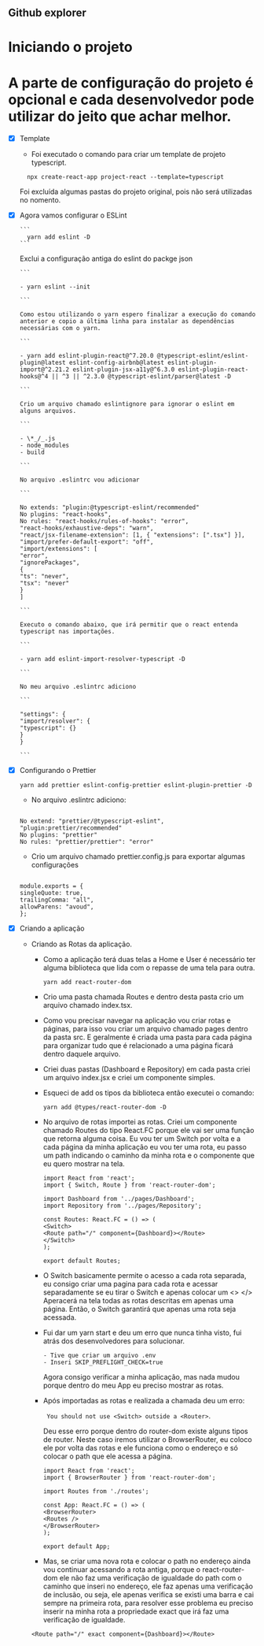 ## Github explorer

# Iniciando o projeto

# A parte de configuração do projeto é opcional e cada desenvolvedor pode utilizar do jeito que achar melhor.

- [x] Template

  - Foi executado o comando para criar um template de projeto typescript.

  ```
    npx create-react-app project-react --template=typescript
  ```

  Foi excluída algumas pastas do projeto original, pois não será utilizadas no nomento.

- [x] Agora vamos configurar o ESLint

      ```
        yarn add eslint -D
      ```

  Exclui a configuração antiga do eslint do packge json

      ```

      - yarn eslint --init

      ```

      Como estou utilizando o yarn espero finalizar a execução do comando anterior e copio a última linha para instalar as dependências necessárias com o yarn.

      ```

      - yarn add eslint-plugin-react@^7.20.0 @typescript-eslint/eslint-plugin@latest eslint-config-airbnb@latest eslint-plugin-import@^2.21.2 eslint-plugin-jsx-a11y@^6.3.0 eslint-plugin-react-hooks@^4 || ^3 || ^2.3.0 @typescript-eslint/parser@latest -D

      ```

      Crio um arquivo chamado eslintignore para ignorar o eslint em alguns arquivos.

      ```

      - \*_/_.js
      - node_modules
      - build

      ```

      No arquivo .eslintrc vou adicionar

      ```

      No extends: "plugin:@typescript-eslint/recommended"
      No plugins: "react-hooks",
      No rules: "react-hooks/rules-of-hooks": "error",
      "react-hooks/exhaustive-deps": "warn",
      "react/jsx-filename-extension": [1, { "extensions": [".tsx"] }],
      "import/prefer-default-export": "off",
      "import/extensions": [
      "error",
      "ignorePackages",
      {
      "ts": "never",
      "tsx": "never"
      }
      ]

      ```

      Executo o comando abaixo, que irá permitir que o react entenda typescript nas importações.

      ```

      - yarn add eslint-import-resolver-typescript -D

      ```

      No meu arquivo .eslintrc adiciono

      ```

      "settings": {
      "import/resolver": {
      "typescript": {}
      }
      }

      ```

- [x] Configurando o Prettier

  ```
  yarn add prettier eslint-config-prettier eslint-plugin-prettier -D

  ```

  - No arquivo .eslintrc adiciono:

  ```

  No extend: "prettier/@typescript-eslint",
  "plugin:prettier/recommended"
  No plugins: "prettier"
  No rules: "prettier/prettier": "error"

  ```

  - Crio um arquivo chamado prettier.config.js para exportar algumas configurações

  ```

  module.exports = {
  singleQuote: true,
  trailingComma: "all",
  allowParens: "avoud",
  };

  ```

- [x] Criando a aplicação

  - Criando as Rotas da aplicação.

    - Como a aplicação terá duas telas a Home e User é necessário ter alguma biblioteca que lida com o repasse de uma tela para outra.

      ```
      yarn add react-router-dom
      ```

    - Crio uma pasta chamada Routes e dentro desta pasta crio um arquivo chamado index.tsx.

    - Como vou precisar navegar na aplicação vou criar rotas e páginas, para isso vou criar um arquivo chamado pages dentro da pasta src. E geralmente é criada uma pasta para cada página para organizar tudo que é relacionado a uma página ficará dentro daquele arquivo.

    - Criei duas pastas (Dashboard e Repository) em cada pasta criei um arquivo index.jsx e criei um componente simples.

    - Esqueci de add os tipos da biblioteca então executei o comando:

      ```
      yarn add @types/react-router-dom -D
      ```

    - No arquivo de rotas importei as rotas. Criei um componente chamado Routes do tipo React.FC porque ele vai ser uma função que retorna alguma coisa. Eu vou ter um Switch por volta e a cada página da minha aplicação eu vou ter uma rota, eu passo um path indicando o caminho da minha rota e o componente que eu quero mostrar na tela.

      ```
      import React from 'react';
      import { Switch, Route } from 'react-router-dom';

      import Dashboard from '../pages/Dashboard';
      import Repository from '../pages/Repository';

      const Routes: React.FC = () => (
      <Switch>
      <Route path="/" component={Dashboard}></Route>
      </Switch>
      );

      export default Routes;
      ```

    - O Switch basicamente permite o acesso a cada rota separada, eu consigo criar uma pagina para cada rota e acessar separadamente se eu tirar o Switch e apenas colocar um <> </> Aperacerá na tela todas as rotas descritas em apenas uma página. Então, o Switch garantirá que apenas uma rota seja acessada.


    - Fui dar um yarn start e deu um erro que nunca tinha visto, fui atrás dos desenvolvedores para solucionar.

      ```
      - Tive que criar um arquivo .env
      - Inseri SKIP_PREFLIGHT_CHECK=true
      ```

      Agora consigo verificar a minha aplicação, mas nada mudou porque dentro do meu App eu preciso mostrar as rotas.

    - Após importadas as rotas e realizada a chamada deu um erro:

      ``` You should not use <Switch> outside a <Router>```.

      Deu esse erro porque dentro do router-dom existe alguns tipos de router. Neste caso iremos utilizar o BrowserRouter, eu coloco ele por volta das rotas e ele funciona como o endereço e só colocar o path que ele acessa a página.

      ```
      import React from 'react';
      import { BrowserRouter } from 'react-router-dom';

      import Routes from './routes';

      const App: React.FC = () => (
      <BrowserRouter>
      <Routes />
      </BrowserRouter>
      );

      export default App;
      ```

    - Mas, se criar uma nova rota e colocar o path no endereço ainda vou continuar acessando a rota antiga, porque o react-router-dom ele não faz uma verificação de igualdade do path com o caminho que inseri no endereço, ele faz apenas uma verificação de inclusão, ou seja, ele apenas verifica se existi uma barra e cai sempre na primeira rota, para resolver esse problema eu preciso inserir na minha rota a propriedade exact que irá faz uma verificação de igualdade.

    ```
    <Route path="/" exact component={Dashboard}></Route>

    ```
